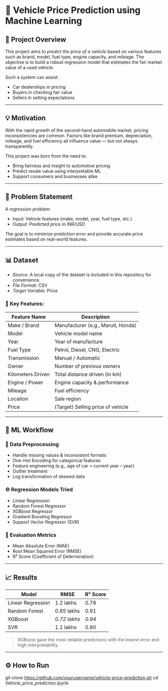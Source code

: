 # 🚗 Vehicle Price Prediction using Machine Learning

## 📌 Project Overview

This project aims to *predict the price of a vehicle* based on various features such as brand, model, fuel type, engine capacity, and mileage. The objective is to build a robust regression model that estimates the fair market value of a used vehicle.

Such a system can assist:
- Car dealerships in pricing
- Buyers in checking fair value
- Sellers in setting expectations

---

## 💡 Motivation

With the rapid growth of the second-hand automobile market, pricing inconsistencies are common. Factors like brand premium, depreciation, mileage, and fuel efficiency all influence value — but not always transparently.

This project was born from the need to:
- Bring fairness and insight to automotive pricing
- Predict resale value using interpretable ML
- Support consumers and businesses alike

---

## 🧠 Problem Statement

A *regression* problem:
- Input: Vehicle features (make, model, year, fuel type, etc.)
- Output: Predicted price in INR/USD

The goal is to minimize prediction error and provide accurate price estimates based on real-world features.

---

## 📊 Dataset

- *Source:* A local copy of the dataset is included in this repository for convenience.
- *File Format:* CSV
- *Target Variable:* Price

### 🔑 Key Features:

| Feature Name       | Description                          |
|--------------------|--------------------------------------|
| Make / Brand       | Manufacturer (e.g., Maruti, Honda)   |
| Model              | Vehicle model name                   |
| Year               | Year of manufacture                  |
| Fuel Type          | Petrol, Diesel, CNG, Electric        |
| Transmission       | Manual / Automatic                   |
| Owner              | Number of previous owners            |
| Kilometers Driven  | Total distance driven (in km)        |
| Engine / Power     | Engine capacity & performance        |
| Mileage            | Fuel efficiency                      |
| Location           | Sale region                          |
| Price              | (Target) Selling price of vehicle    |

---

## 🔧 ML Workflow

### 🧹 Data Preprocessing
- Handle missing values & inconsistent formats
- One-Hot Encoding for categorical features
- Feature engineering (e.g., age of car = current year – year)
- Outlier treatment
- Log transformation of skewed data

### ⚙ Regression Models Tried
- Linear Regression
- Random Forest Regressor
- XGBoost Regressor
- Gradient Boosting Regressor
- Support Vector Regressor (SVR)

### 📏 Evaluation Metrics
- Mean Absolute Error (MAE)
- Root Mean Squared Error (RMSE)
- R² Score (Coefficient of Determination)

---

## 📈 Results

| Model                 | RMSE     | R² Score |
|----------------------|----------|----------|
| Linear Regression     | 1.2 lakhs | 0.78     |
| Random Forest         | 0.85 lakhs | 0.91    |
| XGBoost               | *0.72 lakhs* | *0.94* |
| SVR                   | 1.1 lakhs | 0.80     |

> XGBoost gave the most reliable predictions with the lowest error and high interpretability.

---

## ⚙ How to Run
git clone https://github.com/yourusername/vehicle-price-prediction.git
cd Vehicle_price_prediction.ipynb
